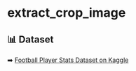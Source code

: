 ﻿# extract_crop_image
## 📊 Dataset

➡️ [Football Player Stats Dataset on Kaggle](https://www.kaggle.com/datasets/snnguyn1234/football-player-stats)
